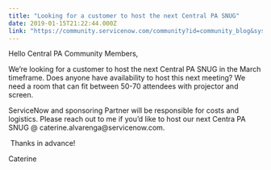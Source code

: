 ```yaml
---
title: "Looking for a customer to host the next Central PA SNUG"
date: 2019-01-15T21:22:44.000Z
link: "https://community.servicenow.com/community?id=community_blog&sys_id=2afecb01db4b2f00f21f5583ca9619c4"
---
```

<p>Hello Central PA Community Members,</p>
<p>We’re looking for a customer to host the next Central PA SNUG in the March timeframe. Does anyone have availability to host this next meeting? We need a room that can fit between 50-70 attendees with projector and screen. </p>
<p>ServiceNow and sponsoring Partner will be responsible for costs and logistics. Please reach out to me if you’d like to host our next Centra PA SNUG &#64; caterine.alvarenga&#64;servicenow.com.</p>
<p> Thanks in advance!</p>
<p>Caterine</p>